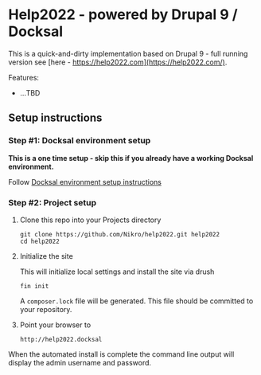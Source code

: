 # Help2022 - powered by Drupal 9 / Docksal

This is a quick-and-dirty implementation based on Drupal 9 - full running version see [here - https://help2022.com](https://help2022.com/).

Features:

- ...TBD

## Setup instructions

### Step #1: Docksal environment setup

**This is a one time setup - skip this if you already have a working Docksal environment.**

Follow [Docksal environment setup instructions](https://docs.docksal.io/getting-started/setup/)

### Step #2: Project setup

1. Clone this repo into your Projects directory

    ```
    git clone https://github.com/Nikro/help2022.git help2022
    cd help2022
    ```

2. Initialize the site

    This will initialize local settings and install the site via drush

    ```
    fin init
    ```
   A `composer.lock` file will be generated. This file should be committed to your repository.


3. Point your browser to

    ```
    http://help2022.docksal
    ```

When the automated install is complete the command line output will display the admin username and password.

